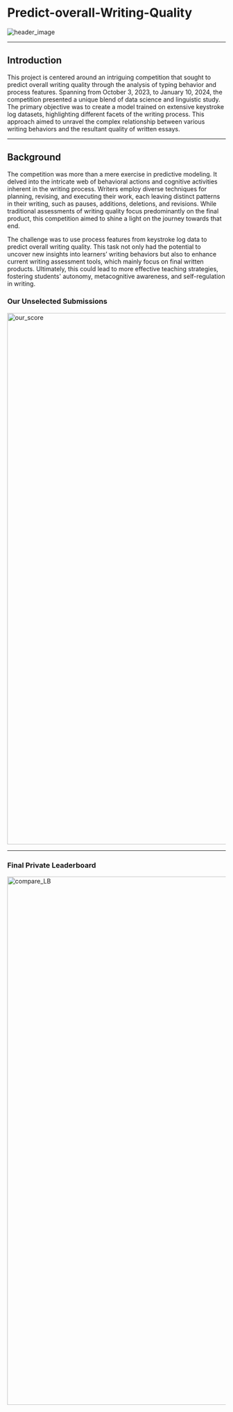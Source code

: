 # Predict-overall-Writing-Quality

<p align='center'>
  
![header_image](https://github.com/MarsSeo/Predict-overall-Writing-Quality/assets/103374757/4526802d-a9b3-47f7-a017-0cc2ab9d886e)

</p>

---

## Introduction

This project is centered around an intriguing competition that sought to predict overall writing quality through the analysis of typing behavior and process features. Spanning from October 3, 2023, to January 10, 2024, the competition presented a unique blend of data science and linguistic study. The primary objective was to create a model trained on extensive keystroke log datasets, highlighting different facets of the writing process. This approach aimed to unravel the complex relationship between various writing behaviors and the resultant quality of written essays.

---

## Background

The competition was more than a mere exercise in predictive modeling. It delved into the intricate web of behavioral actions and cognitive activities inherent in the writing process. Writers employ diverse techniques for planning, revising, and executing their work, each leaving distinct patterns in their writing, such as pauses, additions, deletions, and revisions. While traditional assessments of writing quality focus predominantly on the final product, this competition aimed to shine a light on the journey towards that end.

The challenge was to use process features from keystroke log data to predict overall writing quality. This task not only had the potential to uncover new insights into learners’ writing behaviors but also to enhance current writing assessment tools, which mainly focus on final written products. Ultimately, this could lead to more effective teaching strategies, fostering students' autonomy, metacognitive awareness, and self-regulation in writing.


### Our Unselected Submissions
<img width="1223" alt="our_score" src="https://github.com/MarsSeo/Predict-overall-Writing-Quality/assets/103374757/228b63dd-5fd8-4f8f-9fde-3b95fcbdbaa7">

---

### Final Private Leaderboard 
<img width="1216" alt="compare_LB" src="https://github.com/MarsSeo/Predict-overall-Writing-Quality/assets/103374757/c3ce91d4-0b81-4610-838d-9340f4ae6551">

